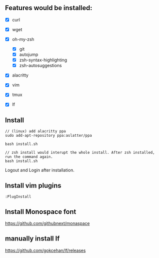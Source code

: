 ## Features would be installed:
- [x] curl
- [x] wget
- [x] oh-my-zsh
  - [x] git 
  - [x] autojump
  - [x] zsh-syntax-highlighting
  - [x] zsh-autosuggestions
- [x] alacritty
- [x] vim
- [x] tmux
- [x] lf


## Install
```
// (linux) add alacritty ppa
sudo add-apt-repository ppa:aslatter/ppa

bash install.sh

// zsh install would interupt the whole install. After zsh installed, run the command again.
bash install.sh
```
Logout and Login after installation.

## Install vim plugins
```
:PlugInstall
```

## Install Monospace font
https://github.com/githubnext/monaspace

## manually install lf
https://github.com/gokcehan/lf/releases




